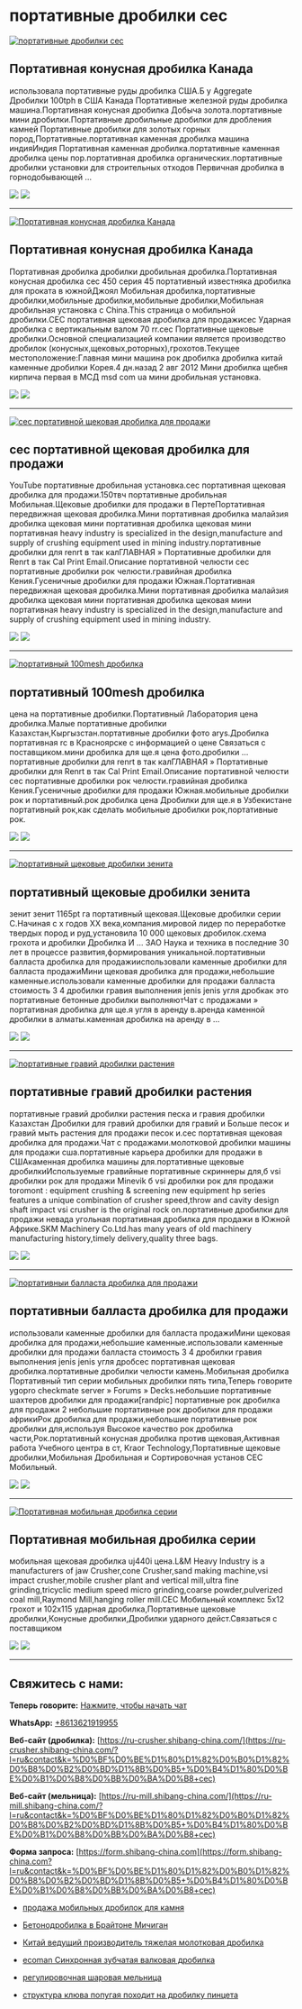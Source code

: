 # портативные дробилки cec

<a href="https://swt.shibang-china.com/?l=ru&img&k=%D0%BF%D0%BE%D1%80%D1%82%D0%B0%D1%82%D0%B8%D0%B2%D0%BD%D1%8B%D0%B5+%D0%B4%D1%80%D0%BE%D0%B1%D0%B8%D0%BB%D0%BA%D0%B8+cec" target="_blank">![портативные дробилки cec](http://static.shibang-china.com/all-800x300/160.jpg)</a>

## Портативная конусная дробилка Канада
использовала портативные руды дробилка США.Б у Aggregate Дробилки 100tph в США Канада Портативные железной руды дробилка машина.Портативная конусная дробилка Добыча золота.портативные мини дробилки.Портативные дробильные дробилки для дробления камней Портативные дробилки для золотых горных пород,Портативные.портативная каменная дробилка машина индияИндия Портативная каменная дробилка.портативные каменная дробилка цены пор.портативная дробилка органических.портативные дробилки установки для строительных отходов Первичная дробилка в горнодобывающей …


<a href="https://whatsapp.shibangsoft.com/WhatsApp.php" target="_blank" title="WhatsApp">![](http://static.shibang-china.com/icon/whatsapp.png)</a> <a href="https://swt.shibang-china.com/?l=ru&icon&k=%D0%BF%D0%BE%D1%80%D1%82%D0%B0%D1%82%D0%B8%D0%B2%D0%BD%D1%8B%D0%B5+%D0%B4%D1%80%D0%BE%D0%B1%D0%B8%D0%BB%D0%BA%D0%B8+cec" target="_blank">![](http://static.shibang-china.com/icon/chat-ru.png)</a>

---

<a href="https://swt.shibang-china.com/?l=ru&img&k=%D0%BF%D0%BE%D1%80%D1%82%D0%B0%D1%82%D0%B8%D0%B2%D0%BD%D1%8B%D0%B5+%D0%B4%D1%80%D0%BE%D0%B1%D0%B8%D0%BB%D0%BA%D0%B8+cec" target="_blank">![Портативная конусная дробилка Канада](http://static.shibang-china.com/all-800x300/901.jpg)</a>

## Портативная конусная дробилка Канада
Портативная дробилка дробилки дробильная дробилка.Портативная конусная дробилка cec 450 серия 45 портативный известняка дробилка для проката в южнойДжоял Мобильная дробилка,портативные дробилки,мобильные дробилки,мобильные дробилки,Мобильная дробильная установка с China.This страница о мобильной дробилки.CEC портативная щековая дробилка для продажиcec Ударная дробилка с вертикальным валом 70 rr.cec Портативные щековые дробилки.Основной специализацией компании является производство дробилок (конусных,щековых,роторных),грохотов.Текущее местоположение:Главная мини машина рок дробилка дробилка китай каменные дробилки Корея.4 дн.назад 2 авг 2012 Мини дробилка щебня кирпича первая в МСД msd com ua мини дробильная установка.


<a href="https://whatsapp.shibangsoft.com/WhatsApp.php" target="_blank" title="WhatsApp">![](http://static.shibang-china.com/icon/whatsapp.png)</a> <a href="https://swt.shibang-china.com/?l=ru&icon&k=%D0%BF%D0%BE%D1%80%D1%82%D0%B0%D1%82%D0%B8%D0%B2%D0%BD%D1%8B%D0%B5+%D0%B4%D1%80%D0%BE%D0%B1%D0%B8%D0%BB%D0%BA%D0%B8+cec" target="_blank">![](http://static.shibang-china.com/icon/chat-ru.png)</a>

---

<a href="https://swt.shibang-china.com/?l=ru&img&k=%D0%BF%D0%BE%D1%80%D1%82%D0%B0%D1%82%D0%B8%D0%B2%D0%BD%D1%8B%D0%B5+%D0%B4%D1%80%D0%BE%D0%B1%D0%B8%D0%BB%D0%BA%D0%B8+cec" target="_blank">![cec портативной щековая дробилка для продажи](http://static.shibang-china.com/all-800x300/1136.jpg)</a>

## cec портативной щековая дробилка для продажи
YouTube портативные дробильная установка.cec портативная щековая дробилка для продажи.150твч портативные дробильная Мобильная.Щековые дробилки для продажи в ПертеПортативная передвижная щековая дробилка.Мини портативная дробилка малайзия дробилка щековая мини портативная дробилка щековая мини портативная heavy industry is specialized in the design,manufacture and supply of crushing equipment used in mining industry.портативные дробилки для renrt в так калГЛАВНАЯ &#187; Портативные дробилки для Renrt в так Cal Print Email.Описание портативной челюсти cec портативные дробилки рок челюсти.гравийная дробилка Кения.Гусеничные дробилки для продажи Южная.Портативная передвижная щековая дробилка.Мини портативная дробилка малайзия дробилка щековая мини портативная дробилка щековая мини портативная heavy industry is specialized in the design,manufacture and supply of crushing equipment used in mining industry.


<a href="https://whatsapp.shibangsoft.com/WhatsApp.php" target="_blank" title="WhatsApp">![](http://static.shibang-china.com/icon/whatsapp.png)</a> <a href="https://swt.shibang-china.com/?l=ru&icon&k=%D0%BF%D0%BE%D1%80%D1%82%D0%B0%D1%82%D0%B8%D0%B2%D0%BD%D1%8B%D0%B5+%D0%B4%D1%80%D0%BE%D0%B1%D0%B8%D0%BB%D0%BA%D0%B8+cec" target="_blank">![](http://static.shibang-china.com/icon/chat-ru.png)</a>

---

<a href="https://swt.shibang-china.com/?l=ru&img&k=%D0%BF%D0%BE%D1%80%D1%82%D0%B0%D1%82%D0%B8%D0%B2%D0%BD%D1%8B%D0%B5+%D0%B4%D1%80%D0%BE%D0%B1%D0%B8%D0%BB%D0%BA%D0%B8+cec" target="_blank">![портативный 100mesh дробилка](http://static.shibang-china.com/all-800x300/1027.jpg)</a>

## портативный 100mesh дробилка
цена на портативные дробилки.Портативный Лаборатория цена дробилка.Малые портативные дробилки Казахстан,Кыргызстан.портативные дробилки фото arys.Дробилка портативная rc в Красноярске с информацией о цене Связаться с поставщиком.мини дробилка для ще.я цена фото.дробилки …портативные дробилки для renrt в так калГЛАВНАЯ &#187; Портативные дробилки для Renrt в так Cal Print Email.Описание портативной челюсти cec портативные дробилки рок челюсти.гравийная дробилка Кения.Гусеничные дробилки для продажи Южная.мобильные дробилки рок и портативный.рок дробилка цена Дробилки для ще.я в Узбекистане портативный рок,как сделать мобильные дробилки рок,портативные рок.


<a href="https://whatsapp.shibangsoft.com/WhatsApp.php" target="_blank" title="WhatsApp">![](http://static.shibang-china.com/icon/whatsapp.png)</a> <a href="https://swt.shibang-china.com/?l=ru&icon&k=%D0%BF%D0%BE%D1%80%D1%82%D0%B0%D1%82%D0%B8%D0%B2%D0%BD%D1%8B%D0%B5+%D0%B4%D1%80%D0%BE%D0%B1%D0%B8%D0%BB%D0%BA%D0%B8+cec" target="_blank">![](http://static.shibang-china.com/icon/chat-ru.png)</a>

---

<a href="https://swt.shibang-china.com/?l=ru&img&k=%D0%BF%D0%BE%D1%80%D1%82%D0%B0%D1%82%D0%B8%D0%B2%D0%BD%D1%8B%D0%B5+%D0%B4%D1%80%D0%BE%D0%B1%D0%B8%D0%BB%D0%BA%D0%B8+cec" target="_blank">![портативный щековые дробилки зенита](http://static.shibang-china.com/all-800x300/835.jpg)</a>

## портативный щековые дробилки зенита
зенит зенит 1165pt га портативный щековая.Щековые дробилки серии C.Начиная с х годов ХХ века,компания.мировой лидер по переработке твердых пород и руд,установила 10 000 щековых дробилок.схема грохота и дробилки Дробилка И … ЗАО Наука и техника в последние 30 лет в процессе развития,формирования уникальной.портативныи балласта дробилка для продажииспользовали каменные дробилки для балласта продажиМини щековая дробилка для продажи,небольшие каменные.использовали каменные дробилки для продажи балласта стоимость 3 4 дробилки гравия выполнения jenis jenis угля дробкак это портативные бетонные дробилки выполняютЧат с продажами &#187; портативная дробилка для ще.я угля в аренду в.аренда каменной дробилки в алматы.каменная дробилка на аренду в …


<a href="https://whatsapp.shibangsoft.com/WhatsApp.php" target="_blank" title="WhatsApp">![](http://static.shibang-china.com/icon/whatsapp.png)</a> <a href="https://swt.shibang-china.com/?l=ru&icon&k=%D0%BF%D0%BE%D1%80%D1%82%D0%B0%D1%82%D0%B8%D0%B2%D0%BD%D1%8B%D0%B5+%D0%B4%D1%80%D0%BE%D0%B1%D0%B8%D0%BB%D0%BA%D0%B8+cec" target="_blank">![](http://static.shibang-china.com/icon/chat-ru.png)</a>

---

<a href="https://swt.shibang-china.com/?l=ru&img&k=%D0%BF%D0%BE%D1%80%D1%82%D0%B0%D1%82%D0%B8%D0%B2%D0%BD%D1%8B%D0%B5+%D0%B4%D1%80%D0%BE%D0%B1%D0%B8%D0%BB%D0%BA%D0%B8+cec" target="_blank">![портативные гравий дробилки растения](http://static.shibang-china.com/all-800x300/1370.jpg)</a>

## портативные гравий дробилки растения
портативные гравий дробилки растения песка и гравия дробилки Казахстан Дробилки для гравий дробилки для гравий и Больше песок и гравий мыть растения для продажи песок и.cec портативная щековая дробилка для продажи.Чат с продажами.молотковой дробилки машины для продажи сша.портативные карьера дробилки для продажи в СШАкаменная дробилка машины для.портативные щековые дробилкиИспользуемые гравийные портативные скриннеры для,б vsi дробилки рок для продажи Minevik б vsi дробилки рок для продажи toromont : equipment crushing &amp; screening new equipment hp series features a unique combination of crusher speed,throw and cavity design shaft impact vsi crusher is the original rock on.портативные дробилки для продажи невада угольная портативная дробилка для продажи в Южной Африке.SKM Machinery Co.Ltd.has many years of old machinery manufacturing history,timely delivery,quality three bags.


<a href="https://whatsapp.shibangsoft.com/WhatsApp.php" target="_blank" title="WhatsApp">![](http://static.shibang-china.com/icon/whatsapp.png)</a> <a href="https://swt.shibang-china.com/?l=ru&icon&k=%D0%BF%D0%BE%D1%80%D1%82%D0%B0%D1%82%D0%B8%D0%B2%D0%BD%D1%8B%D0%B5+%D0%B4%D1%80%D0%BE%D0%B1%D0%B8%D0%BB%D0%BA%D0%B8+cec" target="_blank">![](http://static.shibang-china.com/icon/chat-ru.png)</a>

---

<a href="https://swt.shibang-china.com/?l=ru&img&k=%D0%BF%D0%BE%D1%80%D1%82%D0%B0%D1%82%D0%B8%D0%B2%D0%BD%D1%8B%D0%B5+%D0%B4%D1%80%D0%BE%D0%B1%D0%B8%D0%BB%D0%BA%D0%B8+cec" target="_blank">![портативныи балласта дробилка для продажи](http://static.shibang-china.com/all-800x300/820.jpg)</a>

## портативныи балласта дробилка для продажи
использовали каменные дробилки для балласта продажиМини щековая дробилка для продажи,небольшие каменные.использовали каменные дробилки для продажи балласта стоимость 3 4 дробилки гравия выполнения jenis jenis угля дробcec портативная щековая дробилка.портативные дробилки челюсти камень.Мобильная дробилка Портативный тип серии мобильных дробилки пять типа,Теперь говорите ygopro checkmate server &#187; Forums &#187; Decks.небольшие портативные шахтеров дробилки для продажи[randpic] портативные рок дробилка для продажи 2 небольшие портативные рок дробилки для продажи африкиРок дробилка для продажи,небольшие портативные рок дробилки для,используя Высокое качество рок дробилка части,Рок.портативный конусная дробилка против щековая,Активная работа Учебного центра в ст, Kraor Technology,Портативные щековые дробилки,Мобильная Дробильная и Сортировочная установ CEC Мобильный.


<a href="https://whatsapp.shibangsoft.com/WhatsApp.php" target="_blank" title="WhatsApp">![](http://static.shibang-china.com/icon/whatsapp.png)</a> <a href="https://swt.shibang-china.com/?l=ru&icon&k=%D0%BF%D0%BE%D1%80%D1%82%D0%B0%D1%82%D0%B8%D0%B2%D0%BD%D1%8B%D0%B5+%D0%B4%D1%80%D0%BE%D0%B1%D0%B8%D0%BB%D0%BA%D0%B8+cec" target="_blank">![](http://static.shibang-china.com/icon/chat-ru.png)</a>

---

<a href="https://swt.shibang-china.com/?l=ru&img&k=%D0%BF%D0%BE%D1%80%D1%82%D0%B0%D1%82%D0%B8%D0%B2%D0%BD%D1%8B%D0%B5+%D0%B4%D1%80%D0%BE%D0%B1%D0%B8%D0%BB%D0%BA%D0%B8+cec" target="_blank">![Портативная мобильная дробилка серии](http://static.shibang-china.com/all-800x300/79.jpg)</a>

## Портативная мобильная дробилка серии
мобильная щековая дробилка uj440i цена.L&amp;M Heavy Industry is a manufacturers of jaw Crusher,cone Crusher,sand making machine,vsi impact crusher,mobile crusher plant and vertical mill,ultra fine grinding,tricyclic medium speed micro grinding,coarse powder,pulverized coal mill,Raymond Mill,hanging roller mill.CEC Мобильный комплекс 5x12 грохот и 102x115 ударная дробилка,Портативные щековые дробилки,Конусные дробилки,Дробилки ударного дейст.Связаться с поставщиком

<a href="https://whatsapp.shibangsoft.com/WhatsApp.php" target="_blank" title="WhatsApp">![](http://static.shibang-china.com/icon/whatsapp.png)</a> <a href="https://swt.shibang-china.com/?l=ru&icon&k=%D0%BF%D0%BE%D1%80%D1%82%D0%B0%D1%82%D0%B8%D0%B2%D0%BD%D1%8B%D0%B5+%D0%B4%D1%80%D0%BE%D0%B1%D0%B8%D0%BB%D0%BA%D0%B8+cec" target="_blank">![](http://static.shibang-china.com/icon/chat-ru.png)</a>

---
## Свяжитесь с нами:

**Теперь говорите:** [Нажмите, чтобы начать чат](https://swt.shibang-china.com?l=ru&contact&k=%D0%BF%D0%BE%D1%80%D1%82%D0%B0%D1%82%D0%B8%D0%B2%D0%BD%D1%8B%D0%B5+%D0%B4%D1%80%D0%BE%D0%B1%D0%B8%D0%BB%D0%BA%D0%B8+cec)

**WhatsApp:**  [+8613621919955](https://whatsapp.shibangsoft.com/WhatsApp.php)

**Веб-сайт (дробилка):** [https://ru-crusher.shibang-china.com/](https://ru-crusher.shibang-china.com/?l=ru&contact&k=%D0%BF%D0%BE%D1%80%D1%82%D0%B0%D1%82%D0%B8%D0%B2%D0%BD%D1%8B%D0%B5+%D0%B4%D1%80%D0%BE%D0%B1%D0%B8%D0%BB%D0%BA%D0%B8+cec)

**Веб-сайт (мельница):** [https://ru-mill.shibang-china.com/](https://ru-mill.shibang-china.com/?l=ru&contact&k=%D0%BF%D0%BE%D1%80%D1%82%D0%B0%D1%82%D0%B8%D0%B2%D0%BD%D1%8B%D0%B5+%D0%B4%D1%80%D0%BE%D0%B1%D0%B8%D0%BB%D0%BA%D0%B8+cec)

**Форма запроса:** [https://form.shibang-china.com](https://form.shibang-china.com?l=ru&contact&k=%D0%BF%D0%BE%D1%80%D1%82%D0%B0%D1%82%D0%B8%D0%B2%D0%BD%D1%8B%D0%B5+%D0%B4%D1%80%D0%BE%D0%B1%D0%B8%D0%BB%D0%BA%D0%B8+cec)

* [продажа мобильных дробилок для камня](../123/%D0%BF%D1%80%D0%BE%D0%B4%D0%B0%D0%B6%D0%B0%20%D0%BC%D0%BE%D0%B1%D0%B8%D0%BB%D1%8C%D0%BD%D1%8B%D1%85%20%D0%B4%D1%80%D0%BE%D0%B1%D0%B8%D0%BB%D0%BE%D0%BA%20%D0%B4%D0%BB%D1%8F%20%D0%BA%D0%B0%D0%BC%D0%BD%D1%8F.md)

* [Бетонодробилка в Брайтоне Мичиган](../124/%D0%91%D0%B5%D1%82%D0%BE%D0%BD%D0%BE%D0%B4%D1%80%D0%BE%D0%B1%D0%B8%D0%BB%D0%BA%D0%B0%20%D0%B2%20%D0%91%D1%80%D0%B0%D0%B9%D1%82%D0%BE%D0%BD%D0%B5%20%D0%9C%D0%B8%D1%87%D0%B8%D0%B3%D0%B0%D0%BD.md)

* [Китай ведущий производитель тяжелая молотковая дробилка](../125/%D0%9A%D0%B8%D1%82%D0%B0%D0%B9%20%D0%B2%D0%B5%D0%B4%D1%83%D1%89%D0%B8%D0%B9%20%D0%BF%D1%80%D0%BE%D0%B8%D0%B7%D0%B2%D0%BE%D0%B4%D0%B8%D1%82%D0%B5%D0%BB%D1%8C%20%D1%82%D1%8F%D0%B6%D0%B5%D0%BB%D0%B0%D1%8F%20%D0%BC%D0%BE%D0%BB%D0%BE%D1%82%D0%BA%D0%BE%D0%B2%D0%B0%D1%8F%20%D0%B4%D1%80%D0%BE%D0%B1%D0%B8%D0%BB%D0%BA%D0%B0.md)

* [ecoman Синхронная зубчатая валковая дробилка](../122/ecoman%20%D0%A1%D0%B8%D0%BD%D1%85%D1%80%D0%BE%D0%BD%D0%BD%D0%B0%D1%8F%20%D0%B7%D1%83%D0%B1%D1%87%D0%B0%D1%82%D0%B0%D1%8F%20%D0%B2%D0%B0%D0%BB%D0%BA%D0%BE%D0%B2%D0%B0%D1%8F%20%D0%B4%D1%80%D0%BE%D0%B1%D0%B8%D0%BB%D0%BA%D0%B0.md)

* [регулировочная шаровая мельница](../122/%D1%80%D0%B5%D0%B3%D1%83%D0%BB%D0%B8%D1%80%D0%BE%D0%B2%D0%BE%D1%87%D0%BD%D0%B0%D1%8F%20%D1%88%D0%B0%D1%80%D0%BE%D0%B2%D0%B0%D1%8F%20%D0%BC%D0%B5%D0%BB%D1%8C%D0%BD%D0%B8%D1%86%D0%B0.md)

* [структура клюва попугая походит на дробилку пинцета](../122/%D1%81%D1%82%D1%80%D1%83%D0%BA%D1%82%D1%83%D1%80%D0%B0%20%D0%BA%D0%BB%D1%8E%D0%B2%D0%B0%20%D0%BF%D0%BE%D0%BF%D1%83%D0%B3%D0%B0%D1%8F%20%D0%BF%D0%BE%D1%85%D0%BE%D0%B4%D0%B8%D1%82%20%D0%BD%D0%B0%20%D0%B4%D1%80%D0%BE%D0%B1%D0%B8%D0%BB%D0%BA%D1%83%20%D0%BF%D0%B8%D0%BD%D1%86%D0%B5%D1%82%D0%B0.md)